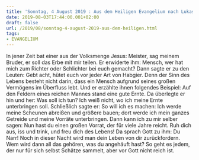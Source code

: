 ```yaml
---
title: 'Sonntag, 4 August 2019 : Aus dem Heiligen Evangelium nach Lukas - Lk 12,13-21.'
date: 2019-08-03T17:44:00.001+02:00
draft: false
url: /2019/08/sonntag-4-august-2019-aus-dem-heiligen.html
tags: 
- EVANGELIUM
---
```


In jener Zeit bat einer aus der Volksmenge Jesus: Meister, sag meinem Bruder, er soll das Erbe mit mir teilen. Er erwiderte ihm: Mensch, wer hat mich zum Richter oder Schlichter bei euch gemacht? Dann sagte er zu den Leuten: Gebt acht, hütet euch vor jeder Art von Habgier. Denn der Sinn des Lebens besteht nicht darin, dass ein Mensch aufgrund seines großen Vermögens im Überfluss lebt. Und er erzählte ihnen folgendes Beispiel: Auf den Feldern eines reichen Mannes stand eine gute Ernte. Da überlegte er hin und her: Was soll ich tun? Ich weiß nicht, wo ich meine Ernte unterbringen soll. Schließlich sagte er: So will ich es machen: Ich werde meine Scheunen abreißen und größere bauen; dort werde ich mein ganzes Getreide und meine Vorräte unterbringen. Dann kann ich zu mir selber sagen: Nun hast du einen großen Vorrat, der für viele Jahre reicht. Ruh dich aus, iss und trink, und freu dich des Lebens! Da sprach Gott zu ihm: Du Narr! Noch in dieser Nacht wird man dein Leben von dir zurückfordern. Wem wird dann all das gehören, was du angehäuft hast? So geht es jedem, der nur für sich selbst Schätze sammelt, aber vor Gott nicht reich ist.